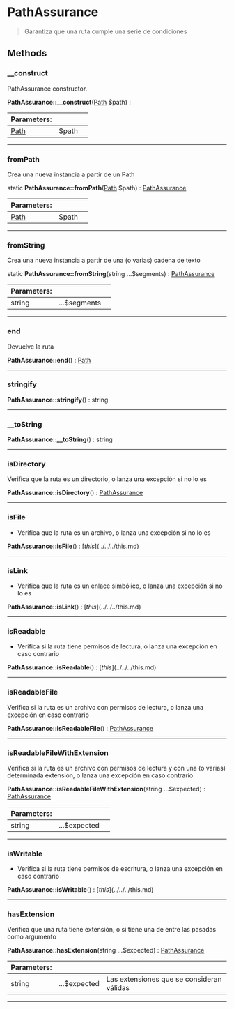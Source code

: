 
                                                                                                                                            
    
# PathAssurance


> Garantiza que una ruta cumple una serie de condiciones
>
> 








## Methods

### __construct
PathAssurance constructor.


**PathAssurance::__construct**([Path](../../../Path.md) $path) : 


|Parameters: | | |
| --- | --- | --- |
|[Path](../../../Path.md) |$path |  |

---


### fromPath
Crea una nueva instancia a partir de un Path


static **PathAssurance::fromPath**([Path](../../../Path.md) $path) : [PathAssurance](../../../PathAssurance.md)


|Parameters: | | |
| --- | --- | --- |
|[Path](../../../Path.md) |$path |  |

---


### fromString
Crea una nueva instancia a partir de una (o varias) cadena de texto


static **PathAssurance::fromString**(string ...$segments) : [PathAssurance](../../../PathAssurance.md)


|Parameters: | | |
| --- | --- | --- |
|string |...$segments |  |

---


### end
Devuelve la ruta


**PathAssurance::end**() : [Path](../../../Path.md)



---


### stringify



**PathAssurance::stringify**() : string



---


### __toString



**PathAssurance::__toString**() : string



---


### isDirectory
Verifica que la ruta es un directorio, o lanza una excepción si no lo es


**PathAssurance::isDirectory**() : [PathAssurance](../../../PathAssurance.md)



---


### isFile
* Verifica que la ruta es un archivo, o lanza una excepción si no lo es


**PathAssurance::isFile**() : [$this](../../../$this.md)



---


### isLink
* Verifica que la ruta es un enlace simbólico, o lanza una excepción si no lo es


**PathAssurance::isLink**() : [$this](../../../$this.md)



---


### isReadable
* Verifica si la ruta tiene permisos de lectura, o lanza una excepción en caso contrario


**PathAssurance::isReadable**() : [$this](../../../$this.md)



---


### isReadableFile
Verifica si la ruta es un archivo con permisos de lectura, o lanza una excepción en caso contrario


**PathAssurance::isReadableFile**() : [PathAssurance](../../../PathAssurance.md)



---


### isReadableFileWithExtension
Verifica si la ruta es un archivo con permisos de lectura y con una (o varias) determinada extensión,
o lanza una excepción en caso contrario


**PathAssurance::isReadableFileWithExtension**(string ...$expected) : [PathAssurance](../../../PathAssurance.md)


|Parameters: | | |
| --- | --- | --- |
|string |...$expected |  |

---


### isWritable
* Verifica si la ruta tiene permisos de escritura, o lanza una excepción en caso contrario


**PathAssurance::isWritable**() : [$this](../../../$this.md)



---


### hasExtension
Verifica que una ruta tiene extensión, o si tiene una de entre las pasadas como argumento


**PathAssurance::hasExtension**(string ...$expected) : [PathAssurance](../../../PathAssurance.md)


|Parameters: | | |
| --- | --- | --- |
|string |...$expected | Las extensiones que se consideran válidas |

---


                                                                                                                                                                                                                                                                                                                                                                                                            
    
                                                                                                                                                                                                                                                                             
                